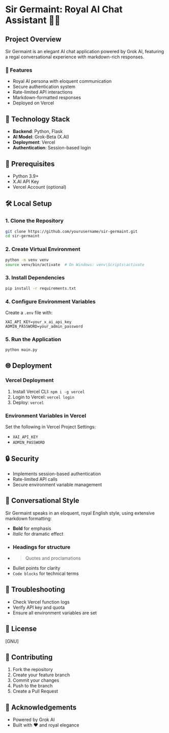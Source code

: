 # Sir Germaint: Royal AI Chat Assistant 👑🤖

## Project Overview
Sir Germaint is an elegant AI chat application powered by Grok AI, featuring a regal conversational experience with markdown-rich responses.

### 🌟 Features
- Royal AI persona with eloquent communication
- Secure authentication system
- Rate-limited API interactions
- Markdown-formatted responses
- Deployed on Vercel

## 🚀 Technology Stack
- **Backend**: Python, Flask
- **AI Model**: Grok-Beta (X.AI)
- **Deployment**: Vercel
- **Authentication**: Session-based login

## 🔧 Prerequisites
- Python 3.9+
- X.AI API Key
- Vercel Account (optional)

## 🛠 Local Setup

### 1. Clone the Repository
```bash
git clone https://github.com/yourusername/sir-germaint.git
cd sir-germaint
```

### 2. Create Virtual Environment
```bash
python -m venv venv
source venv/bin/activate  # On Windows: venv\Scripts\activate
```

### 3. Install Dependencies
```bash
pip install -r requirements.txt
```

### 4. Configure Environment Variables
Create a `.env` file with:
```
XAI_API_KEY=your_x_ai_api_key
ADMIN_PASSWORD=your_admin_password
```

### 5. Run the Application
```bash
python main.py
```

## 🌐 Deployment

### Vercel Deployment
1. Install Vercel CLI: `npm i -g vercel`
2. Login to Vercel: `vercel login`
3. Deploy: `vercel`

### Environment Variables in Vercel
Set the following in Vercel Project Settings:
- `XAI_API_KEY`
- `ADMIN_PASSWORD`

## 🔒 Security
- Implements session-based authentication
- Rate-limited API calls
- Secure environment variable management

## 🎨 Conversational Style
Sir Germaint speaks in an eloquent, royal English style, using extensive markdown formatting:
- **Bold** for emphasis
- *Italic* for dramatic effect
- ### Headings for structure
- > Quotes and proclamations
- Bullet points for clarity
- `Code blocks` for technical terms

## 🐛 Troubleshooting
- Check Vercel function logs
- Verify API key and quota
- Ensure all environment variables are set

## 📜 License
[GNU]

## 🤝 Contributing
1. Fork the repository
2. Create your feature branch
3. Commit your changes
4. Push to the branch
5. Create a Pull Request

## 🌈 Acknowledgements
- Powered by Grok AI
- Built with ❤️ and royal elegance
